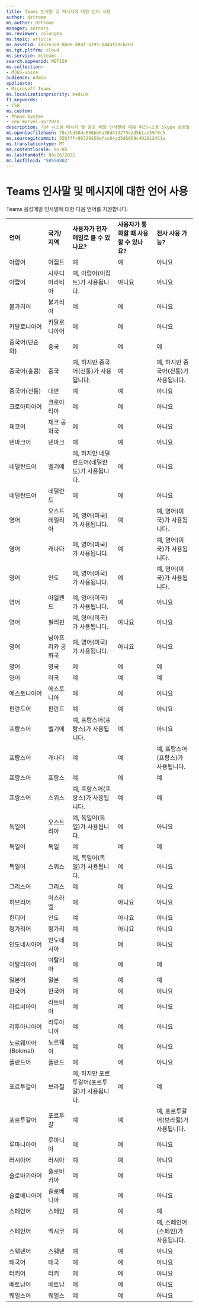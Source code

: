 ```yaml
---
title: Teams 인사말 및 메시지에 대한 언어 사용
author: dstrome
ms.author: dstrome
manager: serdars
ms.reviewer: colongma
ms.topic: article
ms.assetid: 4a57e3d0-8b08-494f-a195-b44afa9cbc0d
ms.tgt.pltfrm: cloud
ms.service: msteams
search.appverid: MET150
ms.collection:
- M365-voice
audience: Admin
appliesto:
- Microsoft Teams
ms.localizationpriority: medium
f1.keywords:
- CSH
ms.custom:
- Phone System
- seo-marvel-apr2020
description: 기본 시스템 메시지 및 음성 메일 인사말에 대해 비즈니스용 Skype 설정할 수 있는 언어에 대해 자세히 알아보습니다.
ms.openlocfilehash: 78c3bd30da636bb9a38d413275e2d5b1ae59f0c5
ms.sourcegitcommit: 556fffc96729150efcc04cd5d6069c402012421e
ms.translationtype: MT
ms.contentlocale: ko-KR
ms.lasthandoff: 08/26/2021
ms.locfileid: "58590802"
---
```

# <a name="teams-languages-for-voicemail-greetings-and-messages"></a>Teams 인사말 및 메시지에 대한 언어 사용

Teams 음성메일 인사말에 대한 다음 언어를 지원합니다.
  
||||||
|:-------------|:------------------|:--------------------------------------------|:-------------------------------------|:-----------------------------|
|**언어**  |**국가/지역** |**사용자가 전자 메일로 볼 수 있나요?** |**사용자가 통화할 때 사용할 수 있나요?** |**전사 사용 가능?**  |
|아랍어        |이집트              |예                                          |예                                   |아니요  |
|아랍어        |사우디아라비아       |예, 아랍어(이집트)가 사용됩니다.             |아니요                                    |아니요  |
|불가리어     |불가리아           |예                                          |예                                   |아니요  |
|카탈로니아어       |카탈로니아어            |예                                          |예                                   |아니요  |
|중국어(단순화)   |중국     |예                                          |예                                   |예 |
|중국어(홍콩)    |중국     |예, 하지만 중국어(전통)가 사용됩니다.      |예                                   |예, 하지만 중국어(전통)가 사용됩니다. |
|중국어(전통)  |대만    |예                                          |예                                   |아니요  |
|크로아티아어      |크로아티아            |예                                          |예                                   |아니요  |
|체코어         |체코 공화국     |예                                          |예                                   |아니요  |
|덴마크어        |덴마크            |예                                          |예                                   |아니요  |
|네덜란드어         |벨기에            |예, 하지만 네덜란드어(네덜란드)가 사용됩니다.        |예                                   |아니요  |
|네덜란드어         |네덜란드        |예                                          |예                                   |아니요  |
|영어       |오스트레일리아          |예, 영어(미국)가 사용됩니다.    |예                                   |예, 영어(미국)가 사용됩니다. |
|영어       |캐나다             |예, 영어(미국)가 사용됩니다.    |예                                   |예, 영어(미국)가 사용됩니다. |
|영어       |인도              |예, 영어(미국)가 사용됩니다.    |예                                   |예, 영어(미국)가 사용됩니다. |
|영어       |아일랜드            |예, 영어(미국)가 사용됩니다.    |예                                   |아니요  |
|영어       |필리핀        |예, 영어(미국)가 사용됩니다.    |아니요                                    |아니요  |
|영어       |남아프리카 공화국       |예, 영어(미국)가 사용됩니다.    |아니요                                    |아니요  |
|영어       |영국      |예                                          |예                                   |예 |
|영어       |미국      |예                                          |예                                   |예 |
|에스토니아어      |에스토니아            |예                                          |예                                   |아니요  |
|핀란드어       |핀란드            |예                                          |예                                   |아니요  |
|프랑스어        |벨기에            |예, 프랑스어(프랑스)가 사용됩니다.            |예                                   |아니요  |
|프랑스어        |캐나다             |예                                          |예                                   |예, 프랑스어(프랑스)가 사용됩니다.   |
|프랑스어        |프랑스             |예                                          |예                                   |예 |
|프랑스어        |스위스        |예, 프랑스어(프랑스)가 사용됩니다.            |예                                   |예 |
|독일어        |오스트리아            |예, 독일어(독일)가 사용됩니다.           |예                                   |아니요  |
|독일어        |독일            |예                                          |예                                   |예 |
|독일어        |스위스        |예, 독일어(독일)가 사용됩니다.           |예                                   |아니요  |
|그리스어         |그리스             |예                                          |예                                   |아니요  |
|히브리어        |이스라엘             |예                                          |아니요                                    |아니요  |
|힌디어         |인도              |예                                          |아니요                                    |아니요  |
|헝가리어     |헝가리            |예                                          |아니요                                    |아니요  |
|인도네시아어    |인도네시아          |예                                          |예                                   |아니요  |
|이탈리아어       |이탈리아              |예                                          |예                                   |예 |
|일본어      |일본              |예                                          |예                                   |예 |
|한국어        |한국어             |예                                          |예                                   |아니요  |
|라트비아어       |라트비아             |예                                          |예                                   |아니요  |
|리투아니아어    |리투아니아          |예                                          |예                                   |아니요  |
|노르웨이어(Bokmal)   |노르웨이      |예                                          |예                                   |아니요  |
|폴란드어        |폴란드             |예                                          |예                                   |아니요  |
|포르투갈어    |브라질             |예, 하지만 포르투갈어(포르투갈)가 사용됩니다.      |예                                   |예 |
|포르투갈어    |포르투갈           |예                                          |예                                   |예, 포르투갈어(브라질)가 사용됩니다.  |
|루마니아어      |루마니아            |예                                          |예                                   |아니요  |
|러시아어       |러시아             |예                                          |예                                   |아니요  |
|슬로바키아어        |슬로바키아           |예                                          |예                                   |아니요  |
|슬로베니아어     |슬로베니아           |예                                          |예                                   |아니요  |
|스페인어       |스페인              |예                                          |예                                   |예 |
|스페인어       |멕시코             |예                                          |예                                   |예, 스페인어(스페인)가 사용됩니다.   |
|스웨덴어       |스웨덴             |예                                          |예                                   |아니요  |
|태국어          |태국           |예                                          |예                                   |아니요  |
|터키어       |터키             |예                                          |예                                   |아니요  |
|베트남어    |베트남            |예                                          |예                                   |아니요  |
|웨일스어         |웨일스              |예                                          |예                                   |아니요  |

 
